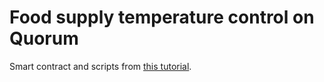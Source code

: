 # Food supply temperature control on Quorum

Smart contract and scripts from [this tutorial](https://docs.chainstack.com/tutorials/food-supply-temperature-control-on-quorum).
